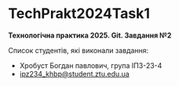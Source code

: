 # TechPrakt2024Task1
**Технологічна практика 2025. Git. Завдання №2**

Список студентів, які виконали завдання:
* Хробуст Богдан павлович, група ІПЗ-23-4
* ipz234_khbp@student.ztu.edu.ua
